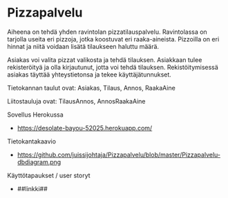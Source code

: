 # Pizzapalvelu

Aiheena on tehdä yhden ravintolan pizzatilauspalvelu. Ravintolassa on tarjolla useita eri pizzoja, jotka koostuvat eri raaka-aineista. Pizzoilla on eri hinnat ja niitä voidaan lisätä tilaukseen haluttu määrä.

Asiakas voi valita pizzat valikosta ja tehdä tilauksen. Asiakkaan tulee rekisteröityä ja olla kirjautunut, jotta voi tehdä tilauksen. Rekistöitymisessä asiakas täyttää yhteystietonsa ja tekee käyttäjätunnukset. 

Tietokannan taulut ovat: Asiakas, Tilaus, Annos, RaakaAine

Liitostauluja ovat: TilausAnnos, AnnosRaakaAine


Sovellus Herokussa
- https://desolate-bayou-52025.herokuapp.com/
 
Tietokantakaavio
- https://github.com/juissijohtaja/Pizzapalvelu/blob/master/Pizzapalvelu-dbdiagram.png

Käyttötapaukset / user storyt
- ##linkki##